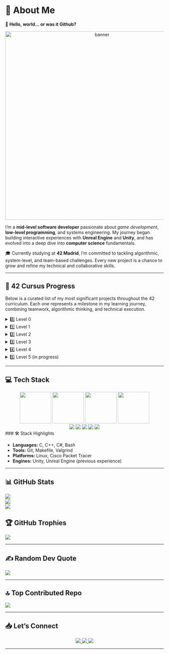 # 💫 About Me

👋 **Hello, world... or was it Github?** 
<div align="center">
  <img src="https://github.com/user-attachments/assets/0a00ff5a-a379-4641-94f4-25aaab4990ac" alt="banner" width="600"/>
</div>

I’m a **mid-level software developer** passionate about _game development_, **low-level programming**, and systems engineering. My journey began building interactive experiences with **Unreal Engine** and **Unity**, and has evolved into a deep dive into **computer science** fundamentals.

🎓 Currently studying at **42 Madrid**, I’m committed to tackling algorithmic, system-level, and team-based challenges. Every new project is a chance to grow and refine my technical and collaborative skills.

---

## 🧩 42 Cursus Progress

Below is a curated list of my most significant projects throughout the 42 curriculum. Each one represents a milestone in my learning journey, combining teamwork, algorithmic thinking, and technical execution.

<details>
  <summary>0️⃣ Level 0</summary>

| Project      | Link                                                                     | Score       | Status       |
|--------------|--------------------------------------------------------------------------|-------------|--------------|
| Libft 📚✨     | [View repository](https://github.com/jfercode/42-Cursus-Libft)           | 125/100 ✅⭐ | Completed ✅ |
</details>

<details>
  <summary>1️⃣ Level 1</summary>

| Project           | Link                                                               | Score       | Status       |
|------------------|--------------------------------------------------------------------|-------------|--------------|
| Printf 🖨️         | [View repository](https://github.com/jfercode/42-Printf)            | 100/100 ✅  | Completed ✅ |
| Get Next Line 📜   | [View repository](https://github.com/jfercode/42-Get-Next-Line)     | 125/100 ✅⭐ | Completed ✅ |
| Born 2 Be Root 🖥️🔒 | —                                                                  | 125/100 ✅⭐ | Completed ✅ |
</details>

<details>
  <summary>2️⃣ Level 2</summary>

| Project        | Link                                                                  | Score       | Status       |
|----------------|-----------------------------------------------------------------------|-------------|--------------|
| Push Swap 🔄    | [View repository](https://github.com/jfercode/42-Push-swap)           | 100/100 ✅  | Completed ✅ |
| Pipex 🚰        | [View repository](https://github.com/jfercode/42-Pipex)               | 125/100 ✅⭐ | Completed ✅ |
| Minitalk 📡     | [View repository](https://github.com/jfercode/42-Minitalk)            | 125/100 ✅⭐ | Completed ✅ |
| So Long 🎮🛤️    | [View repository](https://github.com/jfercode/42-So-Long)             | 125/125 ✅⭐ | Completed ✅ |
</details>

<details>
  <summary>3️⃣ Level 3</summary>

| Project         | Link                                                                   | Score       | Status       |
|-----------------|------------------------------------------------------------------------|-------------|--------------|
| Philosophers 🍽️🧠 | [View repository](https://github.com/jfercode/42-Philosophers)         | 100/100 ✅  | Completed ✅ |
| Minishell 🚀🖥️📘   | [View repository](https://github.com/jfercode/42-Minishell)            | 100/100 ✅  | Completed ✅ |
</details>

<details>
  <summary>4️⃣ Level 4</summary>

| Project           | Link                                                                 | Score       | Status       |
|-------------------|----------------------------------------------------------------------|-------------|--------------|
| CPP Module 00 🧩   | [Repository](https://github.com/jfercode/42-CPP-Module-00)           | 100/100 ✅  | Completed ✅ |
| CPP Module 01 🧠   | [Repository](https://github.com/jfercode/42-CPP-Module-01)           | 100/100 ✅  | Completed ✅ |
| CPP Module 02 ⚙️   | [Repository](https://github.com/jfercode/42-CPP-Module-02)           | 100/100 ✅  | Completed ✅ |
| CPP Module 03 🔁   | [Repository](https://github.com/jfercode/42-CPP-Module-03)           | 100/100 ✅  | Completed ✅ |
| CPP Module 04 🎭   | [Repository](https://github.com/jfercode/42-CPP-Module-04)           | 100/100 ✅  | Completed ✅ |
| Cube3D 🧱🕹️        | [Repository](https://github.com/jfercode/42-Cube3D)                  | 125/125 ✅⭐| Completed ✅ |
| netpractice 🌐     | [Repository](https://github.com/jfercode/42-NetPractice)             | 100/100 ✅ | Completed ✅  |
</details>

<details>
  <summary>5️⃣ Level 5 (in progress)</summary>

| Project             | Link                                                  | Score         | Status         |
|---------------------|-------------------------------------------------------|---------------|----------------|
| CPP Module 05 🗃️    | [Repository](https://github.com/jfercode/42-CPP-Module-05) |100/100 ✅  | Completed ✅|
| CPP Module 06 🧬    | [Repository](https://github.com/jfercode/42-CPP-Module-06) |100/100 ✅  | Completed ✅|
| CPP Module 07 ♻️🧱    | <!-- [Repository](https://github.com/youruser/42-CPP-Module-07) --> 🧪 In Progress  | —             | 🗂️ Ready to Submit   |
| CPP Module 08 🧩🧠    | <!-- [Repository](https://github.com/youruser/42-CPP-Module-08) --> 🧪 In Progress  | —             | 🗂️ Ready to Submit   |
| CPP Module 09 🛠️🧪    | <!-- [Repository](https://github.com/jfercode/42-CPP-Module-09) --> 🧪 In Progress  | —             | 🗂️ Ready to Submit   |
| Webserv 🌐🔥📄        | <!-- [Repository](https://github.com/youruser/42-webserv) -->  📝 TO DO             | —             | 📝 TO DO             |
| Inception 🐳📦🧱       | <!-- [Repository](https://github.com/jfercode/42-Inception) --> 🧪 In Progress     | —             | 🧪 In Progress       |

</details>

</details>

---

## 💻 Tech Stack

<div align="center">
  <img src="https://github.com/user-attachments/assets/de6b8aa5-189b-4b5c-9210-feb0396df206" width="100"/>
  <img src="https://github.com/user-attachments/assets/84099414-21b8-405f-9489-2c75b96cefab" width="100"/>
  <img src="https://github.com/user-attachments/assets/75b52b90-046d-4c33-9c75-df5aa4832e84" width="100"/>
  <img src="https://github.com/user-attachments/assets/c8c67d94-4db9-4a14-bc45-b9370fcd05fe" width="100"/>
</div>
<div align="center">
  <img src="https://img.shields.io/badge/bash_script-%23121011.svg?style=for-the-badge&logo=gnu-bash&logoColor=white"/>
  <img src="https://img.shields.io/badge/git-%23F05033.svg?style=for-the-badge&logo=git&logoColor=white"/>
  <img src="https://img.shields.io/badge/github-%23121011.svg?style=for-the-badge&logo=github&logoColor=white"/>
  <img src="https://img.shields.io/badge/cisco-%23049fd9.svg?style=for-the-badge&logo=cisco&logoColor=black"/>
  <img src="https://img.shields.io/badge/markdown-%23000000.svg?style=for-the-badge&logo=markdown&logoColor=white"/>
</div>
### 🛠️ Stack Highlights

- **Languages:** C, C++, C#, Bash
- **Tools:** Git, Makefile, Valgrind
- **Platforms:** Linux, Cisco Packet Tracer
- **Engines:** Unity, Unreal Engine (previous experience)

---

## 📊 GitHub Stats

![](https://github-readme-stats.vercel.app/api?username=jfercode&theme=dark&hide_border=false&include_all_commits=true&count_private=true)<br/>
![](https://github-readme-streak-stats.herokuapp.com/?user=jfercode&theme=dark&hide_border=false)
<br/>
![](https://github-readme-stats.vercel.app/api/top-langs/?username=jfercode&theme=dark&hide_border=false&layout=compact)

## 🏆 GitHub Trophies

![](https://github-profile-trophy.vercel.app/?username=jfercode&theme=dark&no-frame=false&no-bg=false&margin-w=4)

---

## ✍️ Random Dev Quote

![](https://quotes-github-readme.vercel.app/api?type=horizontal&theme=dark)

---

## 🔝 Top Contributed Repo

![](https://github-contributor-stats.vercel.app/api?username=jfercode&limit=5&theme=dark&combine_all_yearly_contributions=true)

---

## 📥 Let’s Connect

<div align="center">
  <a href="mailto:jaferna2@student.42madrid.com">
    <img src="https://img.shields.io/badge/Email-%23D14836.svg?style=for-the-badge&logo=gmail&logoColor=white" />
  </a>
  <a href="https://www.linkedin.com/in/javier-fern%C3%A1ndez-correa-068884200/">
    <img src="https://img.shields.io/badge/LinkedIn-%230077B5.svg?style=for-the-badge&logo=linkedin&logoColor=white" />
  </a>
  <a href="https://instagram.com/jfernandez_47">
    <img src="https://img.shields.io/badge/Instagram-%23E4405F.svg?style=for-the-badge&logo=Instagram&logoColor=white" />
  </a>
</div>

---

<!-- Proudly enhanced for level 5 🔥 -->


<!-- Proudly created with GPRM ( https://gprm.itsvg.in ) -->
